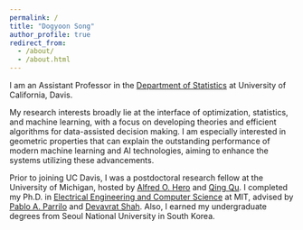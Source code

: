 ```yaml
---
permalink: /
title: "Dogyoon Song"
author_profile: true
redirect_from: 
  - /about/
  - /about.html
---
```


I am an Assistant Professor in the [Department of Statistics](https://statistics.ucdavis.edu/) at University of California, Davis.

My research interests broadly lie at the interface of optimization, statistics, and machine learning, with a focus on developing theories and efficient algorithms for data-assisted decision making.  I am especially interested in geometric properties that can explain the outstanding performance of modern machine learning and AI technologies, aiming to enhance the systems utilizing these advancements. 

Prior to joining UC Davis, I was a postdoctoral research fellow at the University of Michigan, hosted by [Alfred O. Hero](https://hero.engin.umich.edu/) and [Qing Qu](https://qingqu.engin.umich.edu/).  I completed my Ph.D. in [Electrical Engineering and Computer Science](https://www.eecs.mit.edu/) at MIT, advised by [Pablo A. Parrilo](https://www.mit.edu/~parrilo/) and [Devavrat Shah](https://devavrat.mit.edu/).  Also, I earned my undergraduate degrees from Seoul National University in South Korea.

